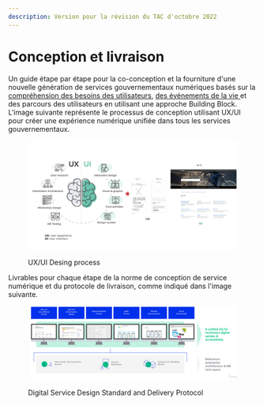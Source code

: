 ```yaml
---
description: Version pour la révision du TAC d'octobre 2022
---
```


# Conception et livraison



Un guide étape par étape pour la co-conception et la fourniture d'une nouvelle génération de services gouvernementaux numériques basés sur la [compréhension des besoins des utilisateurs](https://govstack.gitbook.io/implementation-playbook/govstack-implementation-playbook/digital-service-design-standard-and-delivery-protocol/understand-user-needs-and-identiry-as-is-user-journey), [des événements de la vie ](https://govstack.gitbook.io/implementation-playbook/govstack-implementation-playbook/digital-service-design-standard-and-delivery-protocol/understand-user-needs-and-identiry-as-is-user-journey)et des parcours des utilisateurs en utilisant une approche Building Block. L'image suivante représente le processus de conception utilisant UX/UI pour créer une expérience numérique unifiée dans tous les services gouvernementaux.

<figure><img src="../../.gitbook/assets/GovStack UX UI.png" alt=""><figcaption><p>UX/UI Desing process </p></figcaption></figure>

Livrables pour chaque étape de la norme de conception de service numérique et du protocole de livraison, comme indiqué dans l'image suivante.

<figure><img src="../../.gitbook/assets/UXUI.png" alt=""><figcaption><p>Digital Service Design Standard and Delivery Protocol</p></figcaption></figure>
